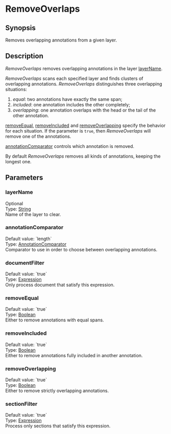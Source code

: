 <h1 class="module">RemoveOverlaps</h1>

## Synopsis

Removes overlapping annotations from a given layer.

## Description

*RemoveOverlaps* removes overlapping annotations in the layer <a href="#layerName" class="param">layerName</a>.

*RemoveOverlaps* scans each specified layer and finds clusters of overlapping annotations.
	  	*RemoveOverlaps* distinguishes three overlapping situations:
	  	
1. *equal*: two annotations have exactly the same span;
2. *included*: one annotation includes the other completely;
3. *overlapping*: one annotation overlaps with the head or the tail of the other annotation.



<a href="#removeEqual" class="param">removeEqual</a>, <a href="#removeIncluded" class="param">removeIncluded</a> and <a href="#removeOverlapping" class="param">removeOverlapping</a> specify the behavior for each situation.
	  If the parameter is `true`, then *RemoveOverlaps* will remove one of the annotations. 
	  

<a href="#annotationComparator" class="param">annotationComparator</a> controls which annotation is removed.
	  

By default *RemoveOverlaps* removes all kinds of annotations, keeping the longest one.

## Parameters

<h3 name="layerName" class="param">layerName</h3>

<div class="param-level param-level-optional">Optional
</div>
<div class="param-type">Type: <a href="../converter/java.lang.String" class="converter">String</a>
</div>
Name of the layer to clear.

<h3 name="annotationComparator" class="param">annotationComparator</h3>

<div class="param-level param-level-default-value">Default value: `length`
</div>
<div class="param-type">Type: <a href="../converter/fr.inra.maiage.bibliome.alvisnlp.core.corpus.AnnotationComparator" class="converter">AnnotationComparator</a>
</div>
Comparator to use in order to choose between overlapping annotations.

<h3 name="documentFilter" class="param">documentFilter</h3>

<div class="param-level param-level-default-value">Default value: `true`
</div>
<div class="param-type">Type: <a href="../converter/fr.inra.maiage.bibliome.alvisnlp.core.corpus.expressions.Expression" class="converter">Expression</a>
</div>
Only process document that satisfy this expression.

<h3 name="removeEqual" class="param">removeEqual</h3>

<div class="param-level param-level-default-value">Default value: `true`
</div>
<div class="param-type">Type: <a href="../converter/java.lang.Boolean" class="converter">Boolean</a>
</div>
Either to remove annotations with equal spans.

<h3 name="removeIncluded" class="param">removeIncluded</h3>

<div class="param-level param-level-default-value">Default value: `true`
</div>
<div class="param-type">Type: <a href="../converter/java.lang.Boolean" class="converter">Boolean</a>
</div>
Either to remove annotations fully included in another annotation.

<h3 name="removeOverlapping" class="param">removeOverlapping</h3>

<div class="param-level param-level-default-value">Default value: `true`
</div>
<div class="param-type">Type: <a href="../converter/java.lang.Boolean" class="converter">Boolean</a>
</div>
Either to remove strictly overlapping annotations.

<h3 name="sectionFilter" class="param">sectionFilter</h3>

<div class="param-level param-level-default-value">Default value: `true`
</div>
<div class="param-type">Type: <a href="../converter/fr.inra.maiage.bibliome.alvisnlp.core.corpus.expressions.Expression" class="converter">Expression</a>
</div>
Process only sections that satisfy this expression.

